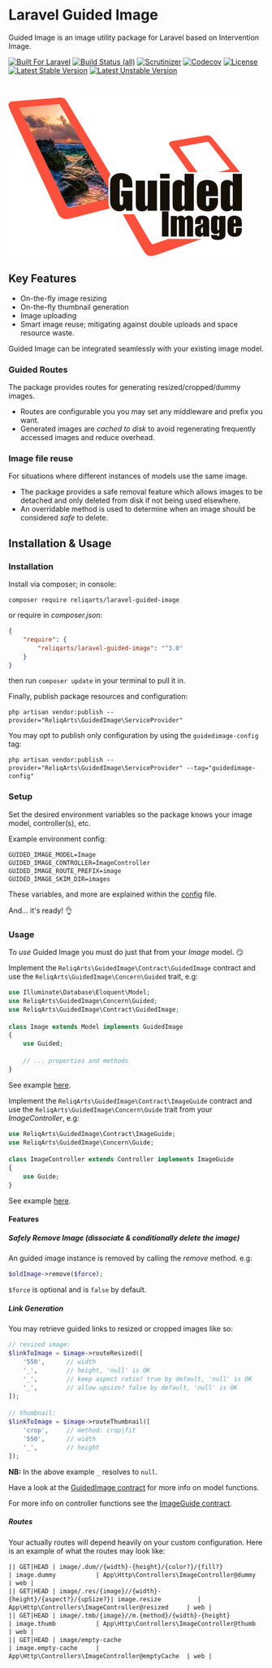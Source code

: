 # Laravel Guided Image

Guided Image is an image utility package for Laravel based on Intervention Image.

[![Built For Laravel](https://img.shields.io/badge/built%20for-laravel-red.svg?style=flat-square)](http://laravel.com)
[![Build Status (all)](https://img.shields.io/travis/com/reliqarts/laravel-guided-image?style=flat-square)](https://travis-ci.com/reliqarts/laravel-guided-image)
[![Scrutinizer](https://img.shields.io/scrutinizer/g/reliqarts/laravel-guided-image.svg?style=flat-square)](https://scrutinizer-ci.com/g/reliqarts/laravel-guided-image/)
[![Codecov](https://img.shields.io/codecov/c/github/reliqarts/laravel-guided-image.svg?style=flat-square)](https://codecov.io/gh/reliqarts/laravel-guided-image)
[![License](https://poser.pugx.org/reliqarts/laravel-guided-image/license?format=flat-square)](https://packagist.org/packages/reliqarts/laravel-guided-image)
[![Latest Stable Version](https://poser.pugx.org/reliqarts/laravel-guided-image/version?format=flat-square)](https://packagist.org/packages/reliqarts/laravel-guided-image)
[![Latest Unstable Version](https://poser.pugx.org/reliqarts/laravel-guided-image/v/unstable?format=flat-square)](//packagist.org/packages/reliqarts/laravel-guided-image)

&nbsp;

[![Guided Image for Laravel](https://raw.githubusercontent.com/reliqarts/laravel-guided-image/main/docs/images/logo.png)](#)

## Key Features

- On-the-fly image resizing
- On-the-fly thumbnail generation
- Image uploading
- Smart image reuse; mitigating against double uploads and space resource waste.

Guided Image can be integrated seamlessly with your existing image model.

### Guided Routes

The package provides routes for generating resized/cropped/dummy images. 
- Routes are configurable you you may set any middleware and prefix you want.
- Generated images are *cached to disk* to avoid regenerating frequently accessed images and reduce overhead.

### Image file reuse

For situations where different instances of models use the same image.
- The package provides a safe removal feature which allows images to be detached and only deleted from disk if not being used elsewhere.
- An overridable method is used to determine when an image should be considered *safe* to delete. 

## Installation & Usage

### Installation

Install via composer; in console: 
```
composer require reliqarts/laravel-guided-image
``` 
or require in *composer.json*:
```json
{
    "require": {
        "reliqarts/laravel-guided-image": "^3.0"
    }
}
```
then run `composer update` in your terminal to pull it in.

Finally, publish package resources and configuration:

```
php artisan vendor:publish --provider="ReliqArts\GuidedImage\ServiceProvider"
``` 

You may opt to publish only configuration by using the `guidedimage-config` tag:

```
php artisan vendor:publish --provider="ReliqArts\GuidedImage\ServiceProvider" --tag="guidedimage-config"
``` 

### Setup

Set the desired environment variables so the package knows your image model, controller(s), etc. 

Example environment config:
```
GUIDED_IMAGE_MODEL=Image
GUIDED_IMAGE_CONTROLLER=ImageController
GUIDED_IMAGE_ROUTE_PREFIX=image
GUIDED_IMAGE_SKIM_DIR=images
```

These variables, and more are explained within the [config](https://github.com/ReliqArts/laravel-guided-image/blob/master/config/config.php) file.

And... it's ready! :ok_hand:

### Usage

To *use* Guided Image you must do just that from your *Image* model. :smirk:

Implement the `ReliqArts\GuidedImage\Contract\GuidedImage` contract and use the `ReliqArts\GuidedImage\Concern\Guided` trait, e.g:

```php
use Illuminate\Database\Eloquent\Model;
use ReliqArts\GuidedImage\Concern\Guided;
use ReliqArts\GuidedImage\Contract\GuidedImage;

class Image extends Model implements GuidedImage
{
    use Guided;

    // ... properties and methods
}
```
See example [here](https://github.com/ReliQArts/laravel-guided-image/blob/master/docs/examples/Image.php).

Implement the `ReliqArts\GuidedImage\Contract\ImageGuide` contract and use the `ReliqArts\GuidedImage\Concern\Guide` trait from your *ImageController*, e.g:

```php
use ReliqArts\GuidedImage\Contract\ImageGuide;
use ReliqArts\GuidedImage\Concern\Guide;

class ImageController extends Controller implements ImageGuide
{
    use Guide;
}
```
See example [here](https://github.com/ReliQArts/laravel-guided-image/blob/master/docs/examples/ImageController.php).

#### Features

##### Safely Remove Image (dissociate & conditionally delete the image)

An guided image instance is removed by calling the *remove* method. e.g:

```php
$oldImage->remove($force);
```
`$force` is optional and is `false` by default.

##### Link Generation

You may retrieve guided links to resized or cropped images like so:

```php
// resized image:
$linkToImage = $image->routeResized([
    '550',      // width
    '_',        // height, 'null' is OK 
    '_',        // keep aspect ratio? true by default, 'null' is OK
    '_',        // allow upsize? false by default, 'null' is OK
]);

// thumbnail:
$linkToImage = $image->routeThumbnail([
    'crop',     // method: crop|fit
    '550',      // width
    '_',        // height
]);
```
**NB:** In the above example `_` resolves to `null`.

Have a look at the [GuidedImage contract](https://github.com/ReliQArts/laravel-guided-image/blob/master/src/Contract/GuidedImage.php) for more info on model functions.

For more info on controller functions see the [ImageGuide contract](https://github.com/reliqarts/laravel-guided-image/blob/master/src/Contract/ImageGuide.php).

##### Routes

Your actually routes will depend heavily on your custom configuration. Here is an example of what the routes may look like:

```
|| GET|HEAD | image/.dum//{width}-{height}/{color?}/{fill?}           | image.dummy           | App\Http\Controllers\ImageController@dummy       | web |
|| GET|HEAD | image/.res/{image}//{width}-{height}/{aspect?}/{upSize?}| image.resize          | App\Http\Controllers\ImageController@resized     | web |
|| GET|HEAD | image/.tmb/{image}//m.{method}/{width}-{height}         | image.thumb           | App\Http\Controllers\ImageController@thumb       | web |
|| GET|HEAD | image/empty-cache                                       | image.empty-cache     | App\Http\Controllers\ImageController@emptyCache  | web |

```

